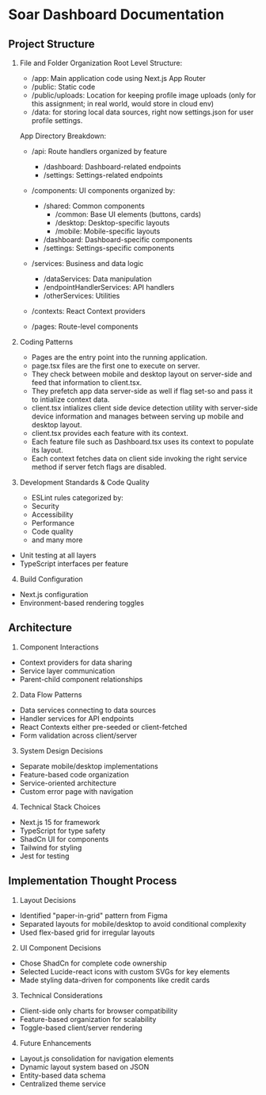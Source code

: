 # Soar Dashboard Documentation

## Project Structure

1. File and Folder Organization
    Root Level Structure:
      - /app: Main application code using Next.js App Router
      - /public: Static code
      - /public/uploads: Location for keeping profile image uploads 
      (only for this assignment; in real world, would store in cloud env)
      - /data: for storing local data sources, right now settings.json for user profile settings.

    App Directory Breakdown:
   - /api: Route handlers organized by feature
     - /dashboard: Dashboard-related endpoints
     - /settings: Settings-related endpoints
   
   - /components: UI components organized by:
     - /shared: Common components
       - /common: Base UI elements (buttons, cards)
       - /desktop: Desktop-specific layouts
       - /mobile: Mobile-specific layouts
     - /dashboard: Dashboard-specific components
     - /settings: Settings-specific components
   
   - /services: Business and data logic
     - /dataServices: Data manipulation
     - /endpointHandlerServices: API handlers
     - /otherServices: Utilities
   
   - /contexts: React Context providers
   - /pages: Route-level components

2. Coding Patterns
   - Pages are the entry point into the running application.
   - page.tsx files are the first one to execute on server.
   - They check between mobile and desktop layout on server-side and feed that information to    client.tsx.
   - They prefetch app data server-side as well if flag set-so and pass it to intialize context data.
   - client.tsx intializes client side device detection utility with server-side device information and manages between serving up mobile and desktop layout.
   - client.tsx provides each feature with its context.
   - Each feature file such as Dashboard.tsx uses its context to populate its layout.
   - Each context fetches data on client side invoking the right service method if server fetch flags are disabled.

3. Development Standards & Code Quality
   - ESLint rules categorized by:
    - Security
    - Accessibility 
    - Performance
    - Code quality
    - and many more
  - Unit testing at all layers
  - TypeScript interfaces per feature
 
4. Build Configuration
  - Next.js configuration
  - Environment-based rendering toggles

## Architecture

1. Component Interactions
  - Context providers for data sharing
  - Service layer communication
  - Parent-child component relationships

2. Data Flow Patterns
  - Data services connecting to data sources
  - Handler services for API endpoints
  - React Contexts either pre-seeded or client-fetched
  - Form validation across client/server

3. System Design Decisions
  - Separate mobile/desktop implementations
  - Feature-based code organization
  - Service-oriented architecture
  - Custom error page with navigation

4. Technical Stack Choices
  - Next.js 15 for framework
  - TypeScript for type safety
  - ShadCn UI for components
  - Tailwind for styling
  - Jest for testing

## Implementation Thought Process

1. Layout Decisions
  - Identified "paper-in-grid" pattern from Figma
  - Separated layouts for mobile/desktop to avoid conditional complexity
  - Used flex-based grid for irregular layouts

2. UI Component Decisions
  - Chose ShadCn for complete code ownership
  - Selected Lucide-react icons with custom SVGs for key elements
  - Made styling data-driven for components like credit cards

3. Technical Considerations
  - Client-side only charts for browser compatibility
  - Feature-based organization for scalability
  - Toggle-based client/server rendering
  
4. Future Enhancements
  - Layout.js consolidation for navigation elements
  - Dynamic layout system based on JSON
  - Entity-based data schema
  - Centralized theme service